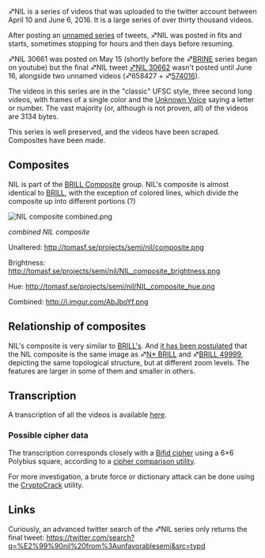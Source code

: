 ♐NIL is a series of videos that was uploaded to the twitter account
between April 10 and June 6, 2016. It is a large series of over thirty
thousand videos.

After posting an [unnamed series](April_10_twitter_series "wikilink") of
tweets, ♐NIL was posted in fits and starts, sometimes stopping for hours
and then days before resuming.

♐NIL 30661 was posted on May 15 (shortly before the
♐[BRINE](BRINE "wikilink") series began on youtube) but the final ♐NIL
tweet
[♐NIL 30662](https://twitter.com/unfavorablesemi/status/743498928180563968)
wasn't posted until June 16, alongside two unnamed videos (♐658427 +
♐[574016](574016 "wikilink")).

The videos in this series are in the "classic" UFSC style, three second
long videos, with frames of a single color and the [Unknown Voice](Unknown_Voice "wikilink") saying a letter or number. The vast
majority (or, although is not proven, all) of the videos are 3134 bytes.

This series is well preserved, and the videos have been scraped.
Composites have been made.

## Composites

NIL is part of the [BRILL Composite](BRILL_Composite "wikilink") group.
NIL's composite is almost identical to [BRILL](BRILL "wikilink"), with
the exception of colored lines, which divide the composite up into
different portions (?)

![ NIL composite combined.png](_NIL_composite_combined.png)

*combined NIL composite*

Unaltered: <http://tomasf.se/projects/semi/nil/composite.png>

Brightness:
<http://tomasf.se/projects/semi/nil/NIL_composite_brightness.png>

Hue: <http://tomasf.se/projects/semi/nil/NIL_composite_hue.png>

Combined: <http://i.imgur.com/AbJboYf.png>

## Relationship of composites

NIL's composite is very similar to [BRILL's](BRILL "wikilink"). And [it has been postulated](https://www.reddit.com/r/UnfavorableSemicircle/comments/4hw7q0/end_of_nil/)
that the NIL composite is the same image as ♐[N\* BRILL](N*_BRILL "wikilink") and ♐[BRILL 49999](BRILL_49999 "wikilink"),
depicting the same topological structure, but at different zoom levels.
The features are larger in some of them and smaller in others.

## Transcription

A transcription of all the videos is available
[here](http://tomasf.se/projects/semi/nil/).

### Possible cipher data

The transcription corresponds closely with a [Bifid cipher](https://en.wikipedia.org/wiki/Bifid_cipher) using a 6×6 Polybius
square, according to a [cipher comparison utility](http://bionsgadgets.appspot.com/gadget_forms/refscore_extended.html).

For more investigation, a brute force or dictionary attack can be done
using the
[CryptoCrack](https://sites.google.com/site/cryptocrackprogram/home)
utility.

## Links

Curiously, an advanced twitter search of the ♐NIL series only returns
the final tweet:
<https://twitter.com/search?q=%E2%99%90nil%20from%3Aunfavorablesemi&src=typd>
